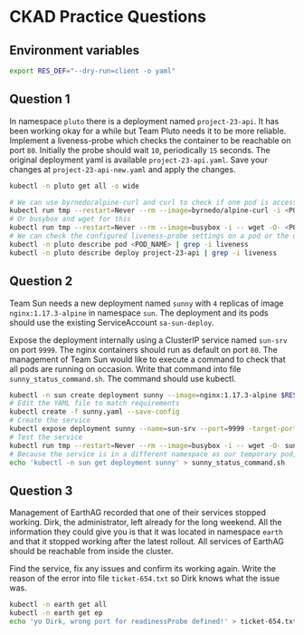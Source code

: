 # CKAD Practice Questions

## Environment variables
```bash
export RES_DEF="--dry-run=client -o yaml"
```

## Question 1

In namespace `pluto` there is a deployment named `project-23-api`. It has been working okay for a while but Team Pluto needs it to be more reliable. Implement a liveness-probe which checks the container to be reachable on port `80`. Initially the probe should wait `10`, periodically `15` seconds. The original deployment yaml is available `project-23-api.yaml`. Save your changes at `project-23-api-new.yaml` and apply the changes.

```bash
kubectl -n pluto get all -o wide

# We can use byrnedo/alpine-curl and curl to check if one pod is accessible on port 80:
kubectl run tmp --restart=Never --rm --image=byrnedo/alpine-curl -i <POD_IP>
# Or busybox and wget for this
kubectl run tmp --restart=Never --rm --image=busybox -i -- wget -O- <POD_IP>
# We can check the configured liveness-probe settings on a pod or the deployment
kubectl -n pluto describe pod <POD_NAME> | grep -i liveness
kubectl -n pluto describe deploy project-23-api | grep -i liveness
```

## Question 2

Team Sun needs a new deployment named `sunny` with `4` replicas of image `nginx:1.17.3-alpine` in namespace `sun`. The deployment and its pods should use the existing ServiceAccount `sa-sun-deploy`.

Expose the deployment internally using a ClusterIP service named `sun-srv` on port `9999`. The nginx containers should run as default on port `80`. The management of Team Sun would like to execute a command to check that all pods are running on occasion. Write that command into file `sunny_status_command.sh`. The command should use kubectl.

```bash
kubectl -n sun create deployment sunny --image=nginx:1.17.3-alpine $RES_DEF > sunny.yaml
# Edit the YAML file to match requirements
kubectl create -f sunny.yaml --save-config
# Create the service
kubectl expose deployment sunny --name=sun-srv --port=9999 -target-port=80 --type=ClusterIP
# Test the service
kubectl run tmp --restart=Never --rm --image=busybox -i -- wget -O- sun-srv.sun:9999
# Because the service is in a different namespace as our temporary pod, it is reachable using the names sun-srv.sun or fully: sun-srv.sun.svc.cluster.local.
echo 'kubectl -n sun get deployment sunny' > sunny_status_command.sh
```

## Question 3

Management of EarthAG recorded that one of their services stopped working. Dirk, the administrator, left already for the long weekend. All the information they could give you is that it was located in namespace `earth` and that it stopped working after the latest rollout. All services of EarthAG should be reachable from inside the cluster.

Find the service, fix any issues and confirm its working again. Write the reason of the error into file `ticket-654.txt` so Dirk knows what the issue was.

```bash
kubectl -n earth get all
kubectl -n earth get ep
echo 'yo Dirk, wrong port for readinessProbe defined!' > ticket-654.txt
```
